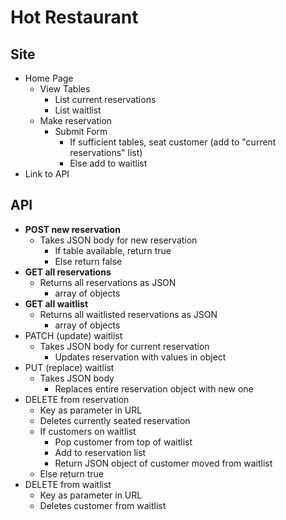 # Hot Restaurant

## Site

* Home Page
  - View Tables
    * List current reservations
    * List waitlist
  - Make reservation
    * Submit Form
      * If sufficient tables, seat customer (add to "current reservations" list)
      * Else add to waitlist
* Link to API

## API

* **POST new reservation**
  - Takes JSON body for new reservation
    - If table available, return true
    - Else return false
* **GET all reservations**
  - Returns all reservations as JSON
    - array of objects
* **GET all waitlist**
  - Returns all waitlisted reservations as JSON
    - array of objects
* PATCH (update) waitlist
  - Takes JSON body for current reservation
    - Updates reservation with values in object
* PUT (replace) waitlist
  - Takes JSON body
    - Replaces entire reservation object with new one
* DELETE from reservation
  - Key as parameter in URL
  - Deletes currently seated reservation
  - If customers on waitlist
    - Pop customer from top of waitlist
    - Add to reservation list
    - Return JSON object of customer moved from waitlist
  - Else return true
* DELETE from waitlist
  - Key as parameter in URL
  - Deletes customer from waitlist
